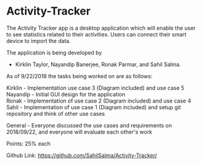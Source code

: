 # Activity-Tracker
The Activity Tracker app is a desktop application which will enable the user to see statistics related to their activities. Users can connect their smart device to import the data. 

The application is being developed by 
- Kirklin Taylor, Nayandip Banerjee, Ronak Parmar, and Sahil Salma.

As of 9/22/2018 the tasks being worked on are as follows:

Kirklin - Implementation use case 3 (Diagram included) and use case 5  
Nayandip - Initial GUI design for the application  
Ronak - Implementation of use case 2 (Diagram included) and use case 4  
Sahil - Implementation of use case 1 (Diagram included) and setup git repository and think of other use cases

General - Everyone discussed the use cases and requirements on 2018/09/22, and everyone will evaluate each other's work 

Points: 25% each

Github Link: https://github.com/SahilSalma/Activity-Tracker/
